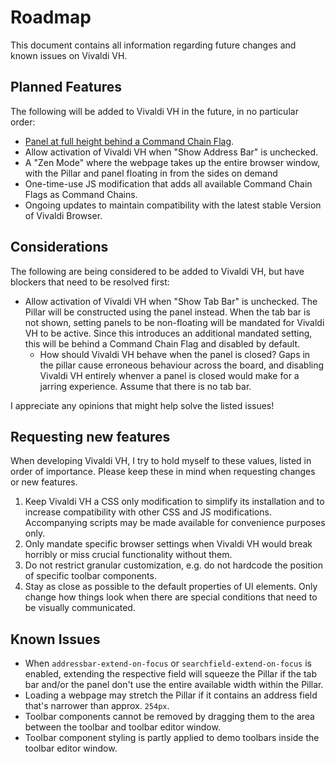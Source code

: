 # Roadmap

This document contains all information regarding future changes and known issues on Vivaldi VH.

## Planned Features

The following will be added to Vivaldi VH in the future, in no particular order:

- [Panel at full height behind a Command Chain Flag](./command-chain-flags.md#coming-soon-panel-at-full-height).
- Allow activation of Vivaldi VH when "Show Address Bar" is unchecked.
- A "Zen Mode" where the webpage takes up the entire browser window, with the Pillar and panel floating in from the sides on demand
- One-time-use JS modification that adds all available Command Chain Flags as Command Chains.
- Ongoing updates to maintain compatibility with the latest stable Version of Vivaldi Browser.

## Considerations

The following are being considered to be added to Vivaldi VH, but have blockers that need to be resolved first:

- Allow activation of Vivaldi VH when "Show Tab Bar" is unchecked. The Pillar will be constructed using the panel instead. When the tab bar is not shown, setting panels to be non-floating will be mandated for Vivaldi VH to be active. Since this introduces an additional mandated setting, this will be behind a Command Chain Flag and disabled by default.
  - How should Vivaldi VH behave when the panel is closed? Gaps in the pillar cause erroneous behaviour across the board, and disabling Vivaldi VH entirely whenver a panel is closed would make for a jarring experience. Assume that there is no tab bar.

I appreciate any opinions that might help solve the listed issues!

## Requesting new features

When developing Vivaldi VH, I try to hold myself to these values, listed in order of importance. Please keep these in mind when requesting changes or new features.

1. Keep Vivaldi VH a CSS only modification to simplify its installation and to increase compatibility with other CSS and JS modifications. Accompanying scripts may be made available for convenience purposes only.
2. Only mandate specific browser settings when Vivaldi VH would break horribly or miss crucial functionality without them.
3. Do not restrict granular customization, e.g. do not hardcode the position of specific toolbar components.
4. Stay as close as possible to the default properties of UI elements. Only change how things look when there are special conditions that need to be visually communicated.

## Known Issues

- When `addressbar-extend-on-focus` or `searchfield-extend-on-focus` is enabled, extending the respective field will squeeze the Pillar if the tab bar and/or the panel don't use the entire available width within the Pillar.
- Loading a webpage may stretch the Pillar if it contains an address field that's narrower than approx. `254px`.
- Toolbar components cannot be removed by dragging them to the area between the toolbar and toolbar editor window.
- Toolbar component styling is partly applied to demo toolbars inside the toolbar editor window.

